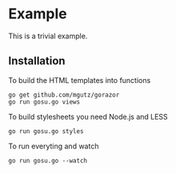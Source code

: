 # Example

This is a trivial example.

## Installation

To build the HTML templates into functions

    go get github.com/mgutz/gorazor
    go run gosu.go views

To build stylesheets you need Node.js and LESS

    go run gosu.go styles

To run everyting and watch

    go run gosu.go --watch
